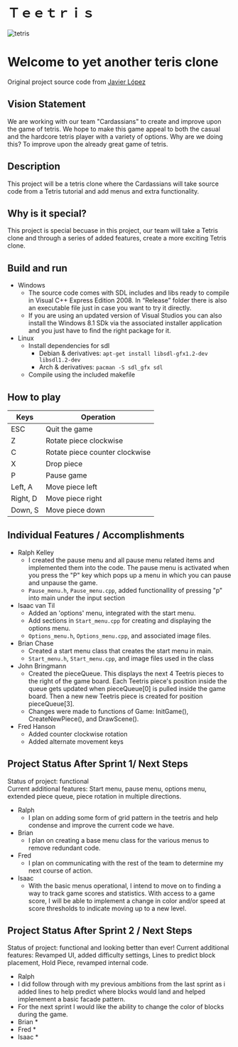 # Ｔｅｅｔｒｉｓ
![tetris](https://raw.githubusercontent.com/cs3398-cardassians-prime/CS3398-cardassians-S2019/master/tetris.jpg)

# Welcome to yet another teris clone

Original project source code from [Javier López](http://www.javilop.com)

## Vision Statement
We are working with our team "Cardassians" to create and improve upon the game of tetris. We hope to make this game appeal to both the casual and the hardcore tetris player with a variety of options. Why are we doing this? To improve upon the already great game of tetris.

## Description
This project will be a tetris clone where the Cardassians will take source code from a Tetris tutorial and add menus and extra functionality.

## Why is it special?
This project is special becuase in this project, our team will take a Tetris clone and through a series of added features, create a more exciting Tetris clone.

## Build and run
* Windows
  * The source code comes with SDL includes and libs ready to compile in Visual C++ Express Edition 2008. In “Release” folder there is also an executable file just in case you want to try it directly.
  * If you are using an updated version of Visual Studios you can also install the Windows 8.1 SDk via the associated installer application and you just have to find the right package for it.
* Linux
  * Install dependencies for sdl
    * Debian & derivatives: `apt-get install libsdl-gfx1.2-dev libsdl1.2-dev`
    * Arch & derivatives: `pacman -S sdl_gfx sdl`
  * Compile using the included makefile
  
## How to play
Keys | Operation
------------ | -------------
ESC | Quit the game
Z | Rotate piece clockwise
C | Rotate piece counter clockwise
X | Drop piece
P | Pause game
Left, A | Move piece left
Right, D | Move piece right
Down, S | Move piece down

## Individual Features / Accomplishments
* Ralph Kelley
  * I created the pause menu and all pause menu related items and implemented them into the code. The pause menu is activated when you press the "P" key which pops up a menu in which you can pause and unpause the game.  
  * `Pause_menu.h`, `Pause_menu.cpp`, added functionallity of pressing "p" into main under the input section
* Isaac van Til
  * Added an 'options' menu, integrated with the start menu.
  * Add sections in `Start_menu.cpp` for creating and displaying the options menu.
  * `Options_menu.h`, `Options_menu.cpp`, and associated image files.
* Brian Chase
  * Created a start menu class that creates the start menu in main.
  * `Start_menu.h`, `Start_menu.cpp`, and image files used in the class
* John Bringmann
  * Created the pieceQueue. This displays the next 4 Teetris pieces to the right of the game board. 
    Each Teetris piece's position inside the queue gets updated when pieceQueue[0] is pulled inside the game board.
    Then a new new Teetris piece is created for position pieceQueue[3]. 
  * Changes were made to functions of Game: InitGame(), CreateNewPiece(), and DrawScene().  
* Fred Hanson
  * Added counter clockwise rotation
  * Added alternate movement keys

 
## Project Status After Sprint 1/ Next Steps
Status of project: functional  
Current additional features: Start menu, pause menu, options menu, extended piece queue, piece rotation in multiple directions.
* Ralph
  * I plan on adding some form of grid pattern in the teetris and help condense and improve the current code we have.
* Brian
  * I plan on creating a base menu class for the various menus to remove redundant code.
* Fred
  * I plan on communicating with the rest of the team to determine my next course of action.
* Isaac
  * With the basic menus operational, I intend to move on to finding a way to track game scores and statistics. With access to a game score, I will be able to implement a change in color and/or speed at score thresholds to indicate moving up to a new level.
  
 ## Project Status After Sprint 2 / Next Steps
 Status of project: functional and looking better than ever!
 Current additional features: Revamped UI, added difficulty settings, Lines to predict block placement, Hold Piece, revamped internal code.
 * Ralph
  * I did follow through with my previous ambitions from the last sprint as i added lines to help predict where blocks would land and helped implenement a basic facade pattern. 
  * For the next sprint I would like the ability to change the color of blocks during the game.  
* Brian
  * 
* Fred
  *
* Isaac
  *
